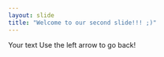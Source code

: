```yaml
---
layout: slide
title: "Welcome to our second slide!!! ;)"
---
```

Your text
Use the left arrow to go back!
